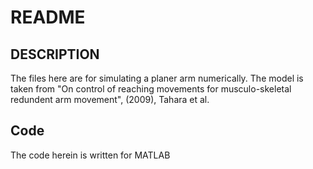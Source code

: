 # README

## DESCRIPTION

The files here are for simulating a planer arm numerically. The model is taken from "On control of reaching movements for musculo-skeletal redundent arm movement", (2009), Tahara et al. 

## Code

The code herein is written for MATLAB
